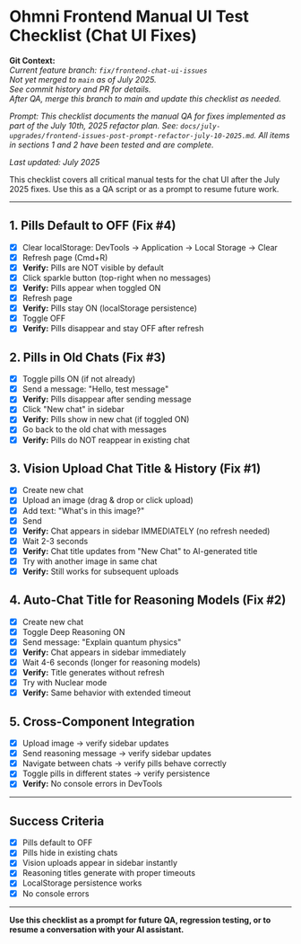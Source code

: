 # Ohmni Frontend Manual UI Test Checklist (Chat UI Fixes)

**Git Context:**  
_Current feature branch: `fix/frontend-chat-ui-issues`  
Not yet merged to `main` as of July 2025.  
See commit history and PR for details.  
After QA, merge this branch to main and update this checklist as needed._

_Prompt: This checklist documents the manual QA for fixes implemented as part of the July 10th, 2025 refactor plan. See: `docs/july-upgrades/frontend-issues-post-prompt-refactor-july-10-2025.md`. All items in sections 1 and 2 have been tested and are complete._

_Last updated: July 2025_

This checklist covers all critical manual tests for the chat UI after the July 2025 fixes. Use this as a QA script or as a prompt to resume future work.

---

## 1. Pills Default to OFF (Fix #4)
- [x] Clear localStorage: DevTools → Application → Local Storage → Clear
- [x] Refresh page (Cmd+R)
- [x] **Verify:** Pills are NOT visible by default
- [x] Click sparkle button (top-right when no messages)
- [x] **Verify:** Pills appear when toggled ON
- [x] Refresh page
- [x] **Verify:** Pills stay ON (localStorage persistence)
- [x] Toggle OFF
- [x] **Verify:** Pills disappear and stay OFF after refresh

## 2. Pills in Old Chats (Fix #3)
- [x] Toggle pills ON (if not already)
- [x] Send a message: "Hello, test message"
- [x] **Verify:** Pills disappear after sending message
- [x] Click "New chat" in sidebar
- [x] **Verify:** Pills show in new chat (if toggled ON)
- [x] Go back to the old chat with messages
- [x] **Verify:** Pills do NOT reappear in existing chat

## 3. Vision Upload Chat Title & History (Fix #1)
- [x] Create new chat
- [x] Upload an image (drag & drop or click upload)
- [x] Add text: "What's in this image?"
- [x] Send
- [x] **Verify:** Chat appears in sidebar IMMEDIATELY (no refresh needed)
- [x] Wait 2-3 seconds
- [x] **Verify:** Chat title updates from "New Chat" to AI-generated title
- [x] Try with another image in same chat
- [x] **Verify:** Still works for subsequent uploads

## 4. Auto-Chat Title for Reasoning Models (Fix #2)
- [x] Create new chat
- [x] Toggle Deep Reasoning ON
- [x] Send message: "Explain quantum physics"
- [x] **Verify:** Chat appears in sidebar immediately
- [x] Wait 4-6 seconds (longer for reasoning models)
- [x] **Verify:** Title generates without refresh
- [x] Try with Nuclear mode
- [x] **Verify:** Same behavior with extended timeout

## 5. Cross-Component Integration
- [x] Upload image → verify sidebar updates
- [x] Send reasoning message → verify sidebar updates
- [x] Navigate between chats → verify pills behave correctly
- [x] Toggle pills in different states → verify persistence
- [x] **Verify:** No console errors in DevTools

---

## Success Criteria
- [x] Pills default to OFF
- [x] Pills hide in existing chats
- [x] Vision uploads appear in sidebar instantly
- [x] Reasoning titles generate with proper timeouts
- [x] LocalStorage persistence works
- [x] No console errors

---

**Use this checklist as a prompt for future QA, regression testing, or to resume a conversation with your AI assistant.** 